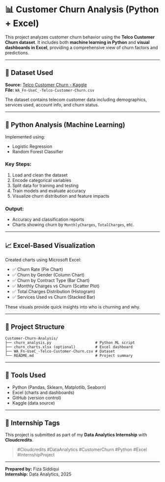 
# 📊 Customer Churn Analysis (Python + Excel)

This project analyzes customer churn behavior using the **Telco Customer Churn dataset**. It includes both **machine learning in Python** and **visual dashboards in Excel**, providing a comprehensive view of churn factors and predictions.

---

## 📁 Dataset Used

**Source:** [Telco Customer Churn - Kaggle](https://www.kaggle.com/datasets/blastchar/telco-customer-churn)  
**File:** `WA_Fn-UseC_-Telco-Customer-Churn.csv`

The dataset contains telecom customer data including demographics, services used, account info, and churn status.

---

## 🧠 Python Analysis (Machine Learning)

Implemented using:
- Logistic Regression
- Random Forest Classifier

### Key Steps:
1. Load and clean the dataset
2. Encode categorical variables
3. Split data for training and testing
4. Train models and evaluate accuracy
5. Visualize churn distribution and feature impacts

### Output:
- Accuracy and classification reports
- Charts showing churn by `MonthlyCharges`, `TotalCharges`, etc.

---

## 📈 Excel-Based Visualization

Created charts using Microsoft Excel:
- ✅ Churn Rate (Pie Chart)
- ✅ Churn by Gender (Column Chart)
- ✅ Churn by Contract Type (Bar Chart)
- ✅ Monthly Charges vs Churn (Scatter Plot)
- ✅ Total Charges Distribution (Histogram)
- ✅ Services Used vs Churn (Stacked Bar)

These visuals provide quick insights into who is churning and why.

---

## 📂 Project Structure

```
Customer-Churn-Analysis/
├── churn_analysis.py                    # Python ML script
├── churn_charts.xlsx (optional)         # Excel dashboard
├── WA_Fn-UseC_-Telco-Customer-Churn.csv # Dataset
└── README.md                            # Project summary
```

---

## 🧰 Tools Used

- Python (Pandas, Sklearn, Matplotlib, Seaborn)
- Excel (charts and dashboards)
- GitHub (version control)
- Kaggle (data source)

---

## 📢 Internship Tags

This project is submitted as part of my **Data Analytics Internship** with **Cloudcredits**.

> #Cloudcredits #DataAnalytics #CustomerChurn #Python #Excel #InternshipProject

---

**Prepared by:** Fiza Siddiqui  
**Internship:** Data Analytics, 2025  
